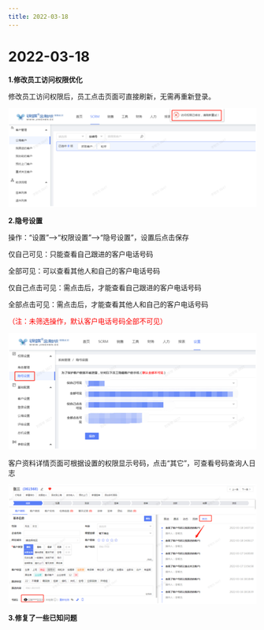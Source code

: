 ```yaml
---
title: 2022-03-18
---
```

# 2022-03-18

<ImageViewer />

**1.修改员工访问权限优化**

修改员工访问权限后，员工点击页面可直接刷新，无需再重新登录。

![权限优化](/src/assets/media/员工权限优化.png "quanxian")

**2.隐号设置**

操作：“设置”-->“权限设置”-->“隐号设置”，设置后点击保存

仅自己可见：只能查看自己跟进的客户电话号码

全部可见：可以查看其他人和自己的客户电话号码

仅自己点击可见：需点击后，才能查看自己跟进的客户电话号码

全部点击可见：需点击后，才能查看其他人和自己的客户电话号码

<span style="color:red">（注：未筛选操作，默认客户电话号码全部不可见）</span>

![隐号设置](/src/assets/media/引号1.png "yinghao")

客户资料详情页面可根据设置的权限显示号码，点击“其它”，可查看号码查询人日志

![隐号设置](/src/assets/media/引号2.png "yinghao")

**3.修复了一些已知问题**